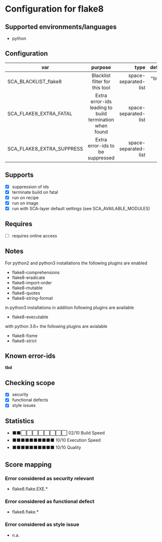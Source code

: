 # Configuration for flake8

## Supported environments/languages

* python

## Configuration

| var | purpose | type | default |
| ------------- |:-------------:| -----:| -----:
| SCA_BLACKLIST_flake8 | Blacklist filter for this tool | space-separated-list | "linux-*"
| SCA_FLAKE8_EXTRA_FATAL | Extra error-ids leading to build termination when found | space-separated-list | ""
| SCA_FLAKE8_EXTRA_SUPPRESS | Extra error-ids to be suppressed | space-separated-list | ""

## Supports

- [x] suppression of ids
- [x] terminate build on fatal
- [x] run on recipe
- [x] run on image
- [x] run with SCA-layer default settings (see SCA_AVAILABLE_MODULES)

## Requires

- [ ] requires online access

## Notes

For python2 and python3 installations the following plugins are enabled

 * flake8-comprehensions
 * flake8-eradicate
 * flake8-import-order
 * flake8-mutable
 * flake8-quotes
 * flake8-string-format

in python3 installations in addition following plugins are available

 * flake8-executable

with python 3.6+ the following plugins are avialable

 * flake8-fixme
 * flake8-strict

## Known error-ids

__tbd__

## Checking scope

- [x] security
- [x] functional defects
- [x] style issues

## Statistics

 - ⬛⬛⬜⬜⬜⬜⬜⬜⬜⬜ 02/10 Build Speed
 - ⬛⬛⬛⬛⬛⬛⬛⬛⬛⬛ 10/10 Execution Speed
 - ⬛⬛⬛⬛⬛⬛⬛⬛⬛⬛ 10/10 Quality

## Score mapping

### Error considered as security relevant

* flake8.flake.EXE.*

### Error considered as functional defect

* flake8.flake.*

### Error considered as style issue

* n.a.
